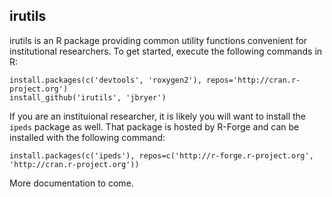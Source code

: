 ## irutils

irutils is an R package providing common utility functions convenient for institutional researchers. To get started, execute the following commands in R:

	install.packages(c('devtools', 'roxygen2'), repos='http://cran.r-project.org')
	install_github('irutils', 'jbryer')

If you are an instituional researcher, it is likely you will want to install the `ipeds` package as well. That package is hosted by R-Forge and can be installed with the following command:

	install.packages(c('ipeds'), repos=c('http://r-forge.r-project.org', 'http://cran.r-project.org'))

More documentation to come.